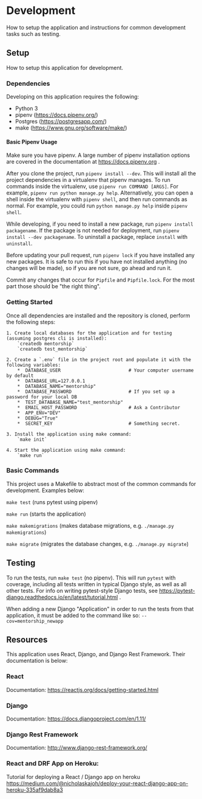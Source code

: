 # Development

How to setup the application and instructions for common development tasks such as testing.

## Setup
How to setup this application for development.

### Dependencies
Developing on this application requires the following:

*  Python 3
*  pipenv (https://docs.pipenv.org/)
*  Postgres (https://postgresapp.com/)
*  make (https://www.gnu.org/software/make/)

#### Basic Pipenv Usage

Make sure you have pipenv. A large number of pipenv installation options
are covered in the documentation at https://docs.pipenv.org .

After you clone the project, run `pipenv install --dev`. This will install
all the project dependencies in a virtualenv that pipenv manages. To run
commands inside the virtualenv, use `pipenv run COMMAND [ARGS]`. For example,
`pipenv run python manage.py help`. Alternatively, you can open a shell inside
the virtualenv with `pipenv shell`, and then run commands as normal. For
example, you could run `python manage.py help` inside `pipenv shell`.


While developing, if you need to install a new package, run
`pipenv install packagename`. If the package is not needed for deployment, run
`pipenv install --dev packagename`. To uninstall a package, replace `install`
with `uninstall`.

Before updating your pull request, run `pipenv lock` if you have installed
any new packages. It is safe to run this if you have not installed anything
(no changes will be made), so if you are not sure, go ahead and run it.

Commit any changes that occur for `Pipfile` and `Pipfile.lock`. For the most
part those should be "the right thing".

### Getting Started
Once all dependencies are installed and the repository is cloned, perform the following steps:

    1. Create local databases for the application and for testing (assuming postgres cli is installed):
        `createdb mentorship`
        `createdb test_mentorship`

    2. Create a `.env` file in the project root and populate it with the following variables:
        *  DATABASE_USER                         # Your computer username by default
        *  DATABASE_URL=127.0.0.1
        *  DATABASE_NAME="mentorship"
        *  DATABASE_PASSWORD                     # If you set up a password for your local DB
        *  TEST_DATABASE_NAME="test_mentorship"
        *  EMAIL_HOST_PASSWORD                   # Ask a Contributor
        *  APP_ENV="DEV"
        *  DEBUG="True"
        *  SECRET_KEY                            # Something secret.

    3. Install the application using make command:
        `make init`

    4. Start the application using make command:
        `make run`

### Basic Commands
This project uses a Makefile to abstract most of the common commands for development.  Examples below:

`make test` (runs pytest using pipenv)

`make run` (starts the application)

`make makemigrations` (makes database migrations, e.g. `./manage.py makemigrations`)

`make migrate` (migrates the database changes, e.g. `./manage.py migrate`)

## Testing

To run the tests, run `make test` (no pipenv). This will run `pytest` with
coverage, including all tests written in typical Django style, as well as all
other tests. For info on writing pytest-style Django tests, see
https://pytest-django.readthedocs.io/en/latest/tutorial.html .

When adding a new Django "Application" in order to run the tests from that application, it must be added to the command like so: `--cov=mentorship_newapp`

## Resources
This application uses React, Django, and Django Rest Framework.  Their documentation is below:

### React
Documentation: https://reactjs.org/docs/getting-started.html

### Django
Documentation: https://docs.djangoproject.com/en/1.11/

### Django Rest Framework
Documentation: http://www.django-rest-framework.org/

### React and DRF App on Heroku:
Tutorial for deploying a React / Django app on heroku
https://medium.com/@nicholaskajoh/deploy-your-react-django-app-on-heroku-335af9dab8a3
